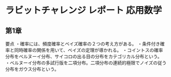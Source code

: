 # ラビットチャレンジ レポート 応用数学
## 第1章
要点
・確率には、頻度確率とベイズ確率の２つの考え方がある。
・条件付き確率と同時確率の関係を用いて、ベイズの定理が導かれる。
・コイントスの確率分布をベルヌーイ分布、サイコロの出る目の分布をカテゴリカル分布という。
・ベルヌーイ分布の多試行版を二項分布。二項分布の連続的極限でノイズの従う分布をガウス分布という。
